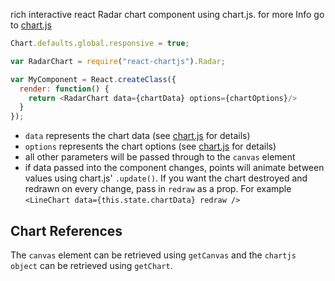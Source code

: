 rich interactive react Radar chart component using chart.js.
for more Info go to [chart.js](http://www.chartjs.org/) 

```js
Chart.defaults.global.responsive = true;

var RadarChart = require("react-chartjs").Radar;

var MyComponent = React.createClass({
  render: function() {
    return <RadarChart data={chartData} options={chartOptions}/>
  }
});
```

* ```data``` represents the chart data (see [chart.js](http://www.chartjs.org/) for details)
* ```options``` represents the chart options (see [chart.js](http://www.chartjs.org/) for details)
* all other parameters will be passed through to the ```canvas``` element
* if data passed into the component changes, points will animate between values using chart.js' ```.update()```. If you want the chart destroyed and redrawn on every change, pass in ```redraw``` as a prop. For example ```<LineChart data={this.state.chartData} redraw />```

Chart References
----------------
The ```canvas``` element can be retrieved using ```getCanvas``` and the ```chartjs object``` can be retrieved using ```getChart```.

